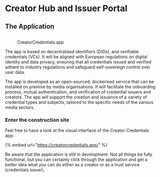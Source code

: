 # Creator Hub and Issuer Portal

## The Application

<figure><img src="https://docs.creatorcredentials.com/~gitbook/image?url=https%3A%2F%2F4190583925-files.gitbook.io%2F%7E%2Ffiles%2Fv0%2Fb%2Fgitbook-x-prod.appspot.com%2Fo%2Fspaces%252FQ24Y4feVWHWWf6v1gexc%252Fuploads%252F5CA2A8rmuVGOqmrAk6gT%252FCreator-Credentials-landing%25402x.png%3Falt%3Dmedia%26token%3D060efbd9-3cab-4fa1-a77f-f89f58ba315b&#x26;width=768&#x26;dpr=4&#x26;quality=100&#x26;sign=c05a65a32c9a58f1c3ac0a128217281b7407db074fcd6d72516f44a32f2ad158" alt=""><figcaption><p>CreatorCredentials.app</p></figcaption></figure>

The app is based on decentralised identifiers (DIDs), and verifiable credentials (VCs). It will be aligned with European regulations on digital identity and data privacy, ensuring that all credentials issued and verified adhere to industry regulations and safeguard self-sovereign control over user data.

The app is developed as an open-sourced, dockerised service that can be installed on premise by media organisations. It will facilitate the onboarding process, mutual authentication, and verification of credential issuers and creators. The app will support the creation and issuance of a variety of credential types and subjects, tailored to the specific needs of the various media sectors.

### Enter the construction site <a href="#enter-the-construction-site" id="enter-the-construction-site"></a>

Feel free to have a look at the visual interface of the Creator Credentials app:

{% embed url="https://creatorcredentials.app/" %}

Be aware that the application is still in development. Not all things be fully functional, but you can certainly click through the application and get a better idea what you can do either as a creator or as a trust service (credentials issuer).

